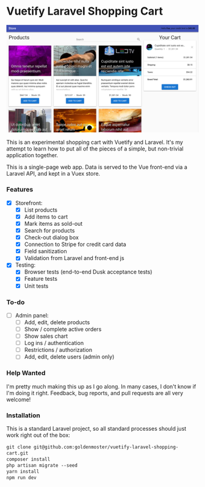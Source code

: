 # Vuetify Laravel Shopping Cart

![screenshot](/docs/storefront.png?raw=true "Store Front")

This is an experimental shopping cart with Vuetify and Laravel. It's my attempt to learn how to put all of the pieces of a simple, but non-trivial application together.

This is a single-page web app. Data is served to the Vue front-end via a Laravel API, and kept in a Vuex store.

### Features

- [x] Storefront:
    - [x] List products
    - [x] Add items to cart
    - [x] Mark items as sold-out
    - [x] Search for products
    - [x] Check-out dialog box
    - [x] Connection to Stripe for credit card data
    - [x] Field sanitization
    - [x] Validation from Laravel and front-end js

- [x] Testing:
    - [x] Browser tests (end-to-end Dusk acceptance tests)
    - [x] Feature tests
    - [x] Unit tests

### To-do

- [ ] Admin panel:
    - [ ] Add, edit, delete products
    - [ ] Show / complete active orders
    - [ ] Show sales chart
    - [ ] Log ins / authentication
    - [ ] Restrictions / authorization
    - [ ] Add, edit, delete users (admin only)

### Help Wanted

I'm pretty much making this up as I go along. In many cases, I don't know if I'm doing it right. Feedback, bug reports, and pull requests are all very welcome!


### Installation

This is a standard Laravel project, so all standard processes should just work right out of the box:

    git clone git@github.com:goldenmoster/vuetify-laravel-shopping-cart.git
    composer install
    php artisan migrate --seed
    yarn install
    npm run dev

